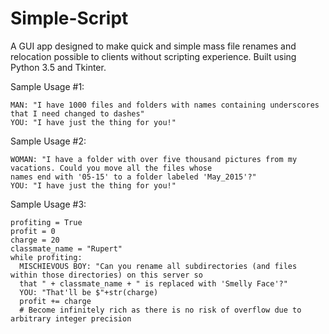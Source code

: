 # Simple-Script
A GUI app designed to make quick and simple mass file renames and relocation possible to clients without scripting experience. Built using Python 3.5 and Tkinter.

Sample Usage #1:

    MAN: "I have 1000 files and folders with names containing underscores that I need changed to dashes"
    YOU: "I have just the thing for you!"
  
Sample Usage #2:

    WOMAN: "I have a folder with over five thousand pictures from my vacations. Could you move all the files whose 
    names end with '05-15' to a folder labeled 'May_2015'?"
    YOU: "I have just the thing for you!"
  
Sample Usage #3:

    profiting = True
    profit = 0
    charge = 20
    classmate_name = "Rupert"
    while profiting:
      MISCHIEVOUS BOY: "Can you rename all subdirectories (and files within those directories) on this server so 
      that " + classmate_name + " is replaced with 'Smelly Face'?"
      YOU: "That'll be $"+str(charge)
      profit += charge
      # Become infinitely rich as there is no risk of overflow due to arbitrary integer precision
